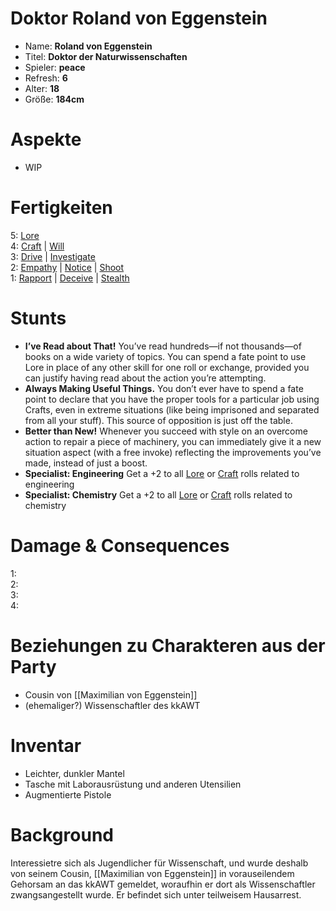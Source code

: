 # Doktor Roland von Eggenstein

* Name: **Roland von Eggenstein**
* Titel: **Doktor der Naturwissenschaften**
* Spieler: **peace**
* Refresh: **6**
* Alter: **18**
* Größe: **184cm**

# Aspekte

* WIP

# Fertigkeiten

5: [Lore][skills_lore]  
4: [Craft][skills_craft] | [Will][skills_will]  
3: [Drive][skills_drive] | [Investigate][skills_investigate]  
2: [Empathy][skills_empathy] | [Notice][skills_notice] | [Shoot][skills_shoot]  
1: [Rapport][skills_rapport] | [Deceive][skills_deceive] | [Stealth][skills_stealth]  

# Stunts

* **I’ve Read about That!** You’ve read hundreds—if not thousands—of books on a wide variety of topics. You can spend a fate point to use Lore in place of any other skill for one roll or exchange, provided you can justify having read about the action you’re attempting.
* **Always Making Useful Things.** You don’t ever have to spend a fate point to declare that you have the proper tools for a particular job using Crafts, even in extreme situations (like being imprisoned and separated from all your stuff). This source of opposition is just off the table.
* **Better than New!** Whenever you succeed with style on an overcome action to repair a piece of machinery, you can immediately give it a new situation aspect (with a free invoke) reflecting the improvements you’ve made, instead of just a boost.
* **Specialist: Engineering** Get a +2 to all [Lore][skills_lore] or [Craft][skills_craft] rolls related to engineering  
* **Specialist: Chemistry** Get a +2 to all [Lore][skills_lore] or [Craft][skills_craft] rolls related to chemistry  

# Damage & Consequences

1:  
2:  
3:   
4: 

# Beziehungen zu Charakteren aus der Party

* Cousin von [[Maximilian von Eggenstein]]
* (ehemaliger?) Wissenschaftler des kkAWT

# Inventar

* Leichter, dunkler Mantel
* Tasche mit Laborausrüstung und anderen Utensilien
* Augmentierte Pistole

# Background

Interessietre sich als Jugendlicher für Wissenschaft, und wurde deshalb von seinem Cousin, [[Maximilian von Eggenstein]] in vorauseilendem Gehorsam an das kkAWT gemeldet, woraufhin er dort als Wissenschaftler zwangsangestellt wurde. Er befindet sich unter teilweisem Hausarrest.

[skills_fight]: http://fate-srd.com/fate-core/Fight
[skills_shoot]: http://fate-srd.com/fate-core/Shoot
[skills_physique]: http://fate-srd.com/fate-core/Physique
[skills_notice]: http://fate-srd.com/fate-core/Notice
[skills_resources]: http://fate-srd.com/fate-core/Resources
[skills_athletics]: http://fate-srd.com/fate-core/Athletics
[skills_drive]: http://fate-srd.com/fate-core/Drive
[skills_will]: http://fate-srd.com/fate-core/Will
[skills_contacts]: http://fate-srd.com/fate-core/Contacts
[skills_stealth]: http://fate-srd.com/fate-core/Stealth
[skills_lore]: http://fate-srd.com/fate-core/Lore
[skills_craft]: http://fate-srd.com/fate-core/Craft
[skills_investigate]: https://fate-srd.com/fate-core/investigate
[skills_empathy]: https://fate-srd.com/fate-core/empathy
[skills_rapport]: https://fate-srd.com/fate-core/rapport
[skills_deceive]: https://fate-srd.com/fate-core/deceive